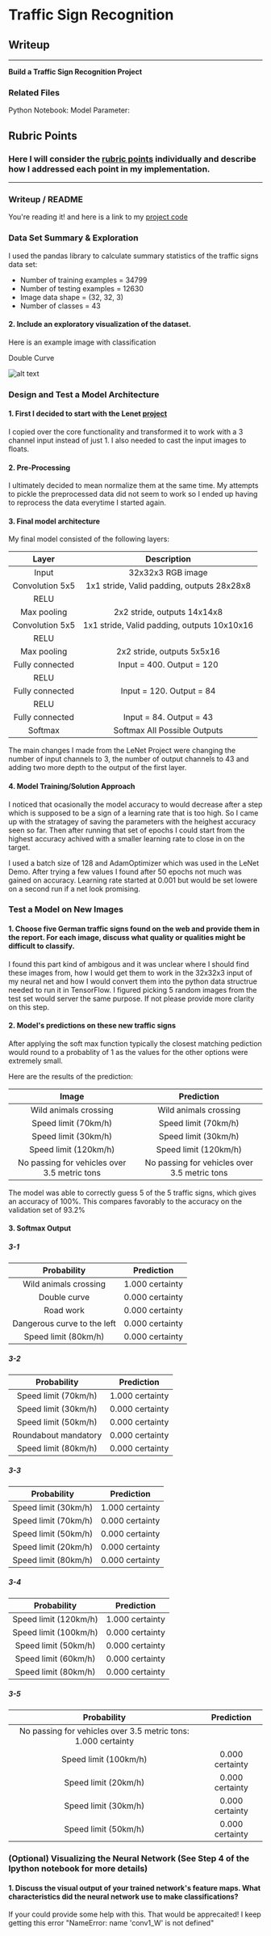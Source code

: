 # **Traffic Sign Recognition** 

## Writeup
---

**Build a Traffic Sign Recognition Project**
### Related Files
Python Notebook: 
Model Parameter:

## Rubric Points
### Here I will consider the [rubric points](https://review.udacity.com/#!/rubrics/481/view) individually and describe how I addressed each point in my implementation.  

---
### Writeup / README

You're reading it! and here is a link to my [project code](https://github.com/kyesh/CarND-Traffic-Sign-Classifier-Project/blob/master/Traffic_Sign_Classifier.ipynb)

### Data Set Summary & Exploration

I used the pandas library to calculate summary statistics of the traffic
signs data set:

* Number of training examples = 34799
* Number of testing examples = 12630
* Image data shape = (32, 32, 3)
* Number of classes = 43

#### 2. Include an exploratory visualization of the dataset.

Here is an example image with classification 

Double Curve

![alt text](https://github.com/kyesh/CarND-Traffic-Sign-Classifier-Project/edit/master/example.png)

### Design and Test a Model Architecture

#### 1. First I decided to start with the Lenet [project](https://github.com/udacity/CarND-LeNet-Lab)

I copied over the core functionality and transformed it to work with a 3 channel input instead of just 1. I also needed to cast the input images to floats. 

#### 2. Pre-Processing
I ultimately decided to mean normalize them at the same time. My attempts to pickle the preprocessed data did not seem to work so I ended up having to reprocess the data everytime I started again.

#### 3. Final model architecture

My final model consisted of the following layers:

| Layer         		|     Description	        					| 
|:---------------------:|:---------------------------------------------:| 
| Input         		| 32x32x3 RGB image   							| 
| Convolution 5x5     	| 1x1 stride, Valid padding, outputs 28x28x8 	|
| RELU					|												|
| Max pooling	      	| 2x2 stride,  outputs 14x14x8 				|
| Convolution 5x5	    | 1x1 stride, Valid padding, outputs 10x10x16			|
| RELU					|												|
| Max pooling	      	| 2x2 stride,  outputs 5x5x16 				|
| Fully connected		| Input = 400. Output = 120									|
| RELU					|												|
| Fully connected  | Input = 120. Output = 84         |
| RELU					|												|
| Fully connected  | Input = 84. Output = 43         |
| Softmax				|  Softmax All Possible Outputs       									|

The main changes I made from the LeNet Project were changing the number of input channels to 3, the number of output channels to 43 and adding two more depth to the output of the first layer.

#### 4. Model Training/Solution Approach

I noticed that ocasionally the model accuracy to would decrease after a step which is supposed to be a sign of a learning rate that is too high. So I came up with the stratagey of saving the parameters with the heighest accuracy seen so far. Then after running that set of epochs I could start from the highest accuracy achived with a smaller learning rate to close in on the target.

I used a batch size of 128 and AdamOptimizer which was used in the LeNet Demo. After trying a few values I found after 50 epochs not much was gained on accuracy. Learning rate started at 0.001 but would be set lowere on a second run if a net look promising.

 
### Test a Model on New Images

#### 1. Choose five German traffic signs found on the web and provide them in the report. For each image, discuss what quality or qualities might be difficult to classify.

I found this part kind of ambigous and it was unclear where I should find these images from, how I would get them to work in the 32x32x3 input of my neural net and how I would convert them into the python data structrue needed to run it in TensorFlow. I figured picking 5 random images from the test set would server the same purpose. If not please provide more clarity on this step.

#### 2. Model's predictions on these new traffic signs

After applying the soft max function typically the closest matching pediction would round to a probablity of 1 as the values for the other options were extremely small.

Here are the results of the prediction:

| Image			        |     Prediction	        					| 
|:---------------------:|:---------------------------------------------:| 
| Wild animals crossing      		| Wild animals crossing   									| 
| Speed limit (70km/h)     			| Speed limit (70km/h)										|
| Speed limit (30km/h)					| Speed limit (30km/h)											|
| Speed limit (120km/h)    		|Speed limit (120km/h)					 				|
| No passing for vehicles over 3.5 metric tons		| No passing for vehicles over 3.5 metric tons  							|


The model was able to correctly guess 5 of the 5 traffic signs, which gives an accuracy of 100%. This compares favorably to the accuracy on the validation set of 93.2%

#### 3. Softmax Output

##### 3-1


| Probability         	|     Prediction	        					| 
|:---------------------:|:---------------------------------------------:| 
|Wild animals crossing| 1.000 certainty|
|Double curve| 0.000 certainty|
|Road work| 0.000 certainty|
|Dangerous curve to the left| 0.000 certainty|
|Speed limit (80km/h)| 0.000 certainty|

##### 3-2


| Probability         	|     Prediction	        					| 
|:---------------------:|:---------------------------------------------:| 
|Speed limit (70km/h)| 1.000 certainty|
|Speed limit (30km/h)| 0.000 certainty|
|Speed limit (50km/h)| 0.000 certainty|
|Roundabout mandatory| 0.000 certainty|
|Speed limit (80km/h)| 0.000 certainty|

##### 3-3


| Probability         	|     Prediction	        					| 
|:---------------------:|:---------------------------------------------:| 
|Speed limit (30km/h)| 1.000 certainty|
|Speed limit (70km/h)| 0.000 certainty|
|Speed limit (50km/h)| 0.000 certainty|
|Speed limit (20km/h)| 0.000 certainty|
|Speed limit (80km/h)| 0.000 certainty|

##### 3-4


| Probability         	|     Prediction	        					| 
|:---------------------:|:---------------------------------------------:| 
|Speed limit (120km/h)| 1.000 certainty|
|Speed limit (100km/h)| 0.000 certainty|
|Speed limit (50km/h)| 0.000 certainty|
|Speed limit (60km/h)| 0.000 certainty|
|Speed limit (80km/h)| 0.000 certainty|

##### 3-5


| Probability         	|     Prediction	        					| 
|:---------------------:|:---------------------------------------------:| 
|No passing for vehicles over 3.5 metric tons: 1.000 certainty|
|Speed limit (100km/h)| 0.000 certainty|
|Speed limit (20km/h)| 0.000 certainty|
|Speed limit (30km/h)| 0.000 certainty|
|Speed limit (50km/h)| 0.000 certainty|

### (Optional) Visualizing the Neural Network (See Step 4 of the Ipython notebook for more details)
#### 1. Discuss the visual output of your trained network's feature maps. What characteristics did the neural network use to make classifications?

If your could provide some help with this. That would be apprecaited! I keep getting this error "NameError: name 'conv1_W' is not defined"


